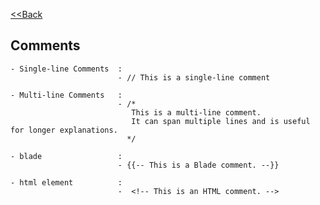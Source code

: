 [<<Back](../README.md)

## Comments

    - Single-line Comments  :           
                            - // This is a single-line comment

    - Multi-line Comments   :            
                            - /*
                               This is a multi-line comment.
                               It can span multiple lines and is useful for longer explanations.
                              */

    - blade 	            :     
                            - {{-- This is a Blade comment. --}}
	
    - html element	        :        
                            -  <!-- This is an HTML comment. -->

